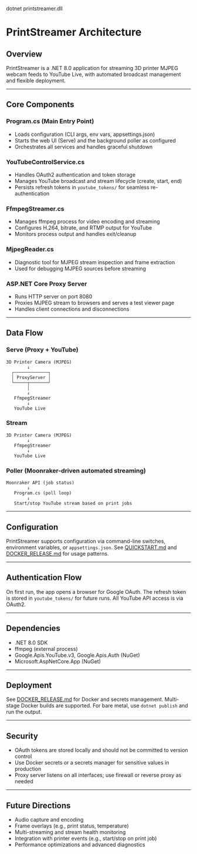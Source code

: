 dotnet printstreamer.dll

# PrintStreamer Architecture

## Overview
PrintStreamer is a .NET 8.0 application for streaming 3D printer MJPEG webcam feeds to YouTube Live, with automated broadcast management and flexible deployment.

---

## Core Components

### Program.cs (Main Entry Point)
- Loads configuration (CLI args, env vars, appsettings.json)
- Starts the web UI (Serve) and the background poller as configured
- Orchestrates all services and handles graceful shutdown

### YouTubeControlService.cs
- Handles OAuth2 authentication and token storage
- Manages YouTube broadcast and stream lifecycle (create, start, end)
- Persists refresh tokens in `youtube_tokens/` for seamless re-authentication

### FfmpegStreamer.cs
- Manages ffmpeg process for video encoding and streaming
- Configures H.264, bitrate, and RTMP output for YouTube
- Monitors process output and handles exit/cleanup

### MjpegReader.cs
- Diagnostic tool for MJPEG stream inspection and frame extraction
- Used for debugging MJPEG sources before streaming

### ASP.NET Core Proxy Server
- Runs HTTP server on port 8080
- Proxies MJPEG stream to browsers and serves a test viewer page
- Handles client connections and disconnections

---

## Data Flow

### Serve (Proxy + YouTube)
```
3D Printer Camera (MJPEG)
        ↓
  ┌─────────────┐
  │ ProxyServer │
  └─────┬───────┘
        │
        ↓
   FfmpegStreamer
        ↓
   YouTube Live
```

### Stream
```
3D Printer Camera (MJPEG)
        ↓
   FfmpegStreamer
        ↓
   YouTube Live
```

### Poller (Moonraker-driven automated streaming)
```
Moonraker API (job status)
        ↓
   Program.cs (poll loop)
        ↓
   Start/stop YouTube stream based on print jobs
```

---

## Configuration

PrintStreamer supports configuration via command-line switches, environment variables, or `appsettings.json`. See [QUICKSTART.md](./QUICKSTART.md) and [DOCKER_RELEASE.md](./DOCKER_RELEASE.md) for usage patterns.

---

## Authentication Flow

On first run, the app opens a browser for Google OAuth. The refresh token is stored in `youtube_tokens/` for future runs. All YouTube API access is via OAuth2.

---

## Dependencies

- .NET 8.0 SDK
- ffmpeg (external process)
- Google.Apis.YouTube.v3, Google.Apis.Auth (NuGet)
- Microsoft.AspNetCore.App (NuGet)

---

## Deployment

See [DOCKER_RELEASE.md](./DOCKER_RELEASE.md) for Docker and secrets management. Multi-stage Docker builds are supported. For bare metal, use `dotnet publish` and run the output.

---

## Security

- OAuth tokens are stored locally and should not be committed to version control
- Use Docker secrets or a secrets manager for sensitive values in production
- Proxy server listens on all interfaces; use firewall or reverse proxy as needed

---

## Future Directions

- Audio capture and encoding
- Frame overlays (e.g., print status, temperature)
- Multi-streaming and stream health monitoring
- Integration with printer events (e.g., start/stop on print job)
- Performance optimizations and advanced diagnostics
